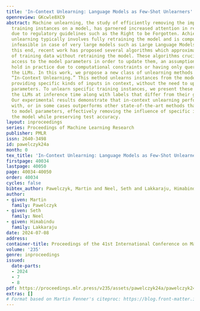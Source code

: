 ```yaml
---
title: 'In-Context Unlearning: Language Models as Few-Shot Unlearners'
openreview: GKcwle8XC9
abstract: Machine unlearning, the study of efficiently removing the impact of specific
  training instances on a model, has garnered increased attention in recent years
  due to regulatory guidelines such as the Right to be Forgotten. Achieving precise
  unlearning typically involves fully retraining the model and is computationally
  infeasible in case of very large models such as Large Language Models (LLMs). To
  this end, recent work has proposed several algorithms which approximate the removal
  of training data without retraining the model. These algorithms crucially rely on
  access to the model parameters in order to update them, an assumption that may not
  hold in practice due to computational constraints or having only query access to
  the LLMs. In this work, we propose a new class of unlearning methods for LLMs called
  “In-Context Unlearning.” This method unlearns instances from the model by simply
  providing specific kinds of inputs in context, without the need to update model
  parameters. To unlearn specific training instances, we present these instances to
  the LLMs at inference time along with labels that differ from their ground truth.
  Our experimental results demonstrate that in-context unlearning performs on par
  with, or in some cases outperforms other state-of-the-art methods that require access
  to model parameters, effectively removing the influence of specific instances on
  the model while preserving test accuracy.
layout: inproceedings
series: Proceedings of Machine Learning Research
publisher: PMLR
issn: 2640-3498
id: pawelczyk24a
month: 0
tex_title: 'In-Context Unlearning: Language Models as Few-Shot Unlearners'
firstpage: 40034
lastpage: 40050
page: 40034-40050
order: 40034
cycles: false
bibtex_author: Pawelczyk, Martin and Neel, Seth and Lakkaraju, Himabindu
author:
- given: Martin
  family: Pawelczyk
- given: Seth
  family: Neel
- given: Himabindu
  family: Lakkaraju
date: 2024-07-08
address:
container-title: Proceedings of the 41st International Conference on Machine Learning
volume: '235'
genre: inproceedings
issued:
  date-parts:
  - 2024
  - 7
  - 8
pdf: https://proceedings.mlr.press/v235/assets/pawelczyk24a/pawelczyk24a.pdf
extras: []
# Format based on Martin Fenner's citeproc: https://blog.front-matter.io/posts/citeproc-yaml-for-bibliographies/
---
```

